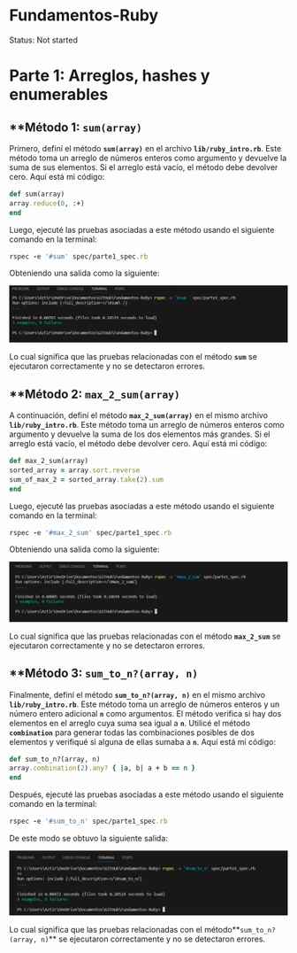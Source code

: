 # Fundamentos-Ruby

Status: Not started

# **Parte 1: Arreglos, hashes y enumerables**

## ****Método 1: `sum(array)`**

Primero, definí el método **`sum(array)`** en el archivo **`lib/ruby_intro.rb`**. Este método toma un arreglo de números enteros como argumento y devuelve la suma de sus elementos. Si el arreglo está vacío, el método debe devolver cero. Aquí está mi código:

```ruby
def sum(array)
array.reduce(0, :+)
end
```

Luego, ejecuté las pruebas asociadas a este método usando el siguiente comando en la terminal:

```ruby
rspec -e '#sum' spec/parte1_spec.rb
```

Obteniendo una salida como la siguiente: 

![Alt text](Imagenes/Untitled.png)

Lo cual significa que las pruebas relacionadas con el método **`sum`** se ejecutaron correctamente y no se detectaron errores.

## ****Método 2: `max_2_sum(array)`**

A continuación, definí el método **`max_2_sum(array)`** en el mismo archivo **`lib/ruby_intro.rb`**. Este método toma un arreglo de números enteros como argumento y devuelve la suma de los dos elementos más grandes. Si el arreglo está vacío, el método debe devolver cero. Aquí está mi código:

```ruby
def max_2_sum(array)
sorted_array = array.sort.reverse
sum_of_max_2 = sorted_array.take(2).sum
end
```

Luego, ejecuté las pruebas asociadas a este método usando el siguiente comando en la terminal: 

```ruby
rspec -e '#max_2_sum' spec/parte1_spec.rb
```

Obteniendo una salida como la siguiente: 

![Alt text](<Imagenes/Untitled 1.png>)

Lo cual significa que las pruebas relacionadas con el método **`max_2_sum`** se ejecutaron correctamente y no se detectaron errores.

## ****Método 3: `sum_to_n?(array, n)`**

Finalmente, definí el método **`sum_to_n?(array, n)`** en el mismo archivo **`lib/ruby_intro.rb`**. Este método toma un arreglo de números enteros y un número entero adicional **`n`** como argumentos. El método verifica si hay dos elementos en el arreglo cuya suma sea igual a **`n`**. Utilicé el método **`combination`** para generar todas las combinaciones posibles de dos elementos y verifiqué si alguna de ellas sumaba a **`n`**. Aquí está mi código:

```ruby
def sum_to_n?(array, n)
array.combination(2).any? { |a, b| a + b == n }
end
```

Después, ejecuté las pruebas asociadas a este método usando el siguiente comando en la terminal:

```ruby
rspec -e '#sum_to_n' spec/parte1_spec.rb
```

De este modo se obtuvo la siguiente salida:

![Alt text](<Imagenes/Untitled 2.png>)

Lo cual significa que las pruebas relacionadas con el método**`sum_to_n?(array, n)`** se ejecutaron correctamente y no se detectaron errores.